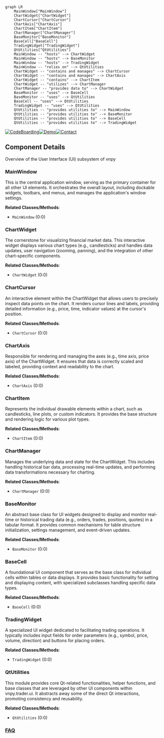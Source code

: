 ```mermaid
graph LR
    MainWindow["MainWindow"]
    ChartWidget["ChartWidget"]
    ChartCursor["ChartCursor"]
    ChartAxis["ChartAxis"]
    ChartItem["ChartItem"]
    ChartManager["ChartManager"]
    BaseMonitor["BaseMonitor"]
    BaseCell["BaseCell"]
    TradingWidget["TradingWidget"]
    QtUtilities["QtUtilities"]
    MainWindow -- "hosts" --> ChartWidget
    MainWindow -- "hosts" --> BaseMonitor
    MainWindow -- "hosts" --> TradingWidget
    MainWindow -- "relies on" --> QtUtilities
    ChartWidget -- "contains and manages" --> ChartCursor
    ChartWidget -- "contains and manages" --> ChartAxis
    ChartWidget -- "contains" --> ChartItem
    ChartWidget -- "utilizes" --> ChartManager
    ChartManager -- "provides data to" --> ChartWidget
    BaseMonitor -- "uses" --> BaseCell
    BaseMonitor -- "uses" --> QtUtilities
    BaseCell -- "uses" --> QtUtilities
    TradingWidget -- "uses" --> QtUtilities
    QtUtilities -- "provides utilities to" --> MainWindow
    QtUtilities -- "provides utilities to" --> BaseMonitor
    QtUtilities -- "provides utilities to" --> BaseCell
    QtUtilities -- "provides utilities to" --> TradingWidget
```
[![CodeBoarding](https://img.shields.io/badge/Generated%20by-CodeBoarding-9cf?style=flat-square)](https://github.com/CodeBoarding/CodeBoarding)[![Demo](https://img.shields.io/badge/Try%20our-Demo-blue?style=flat-square)](https://www.codeboarding.org/demo)[![Contact](https://img.shields.io/badge/Contact%20us%20-%20contact@codeboarding.org-lightgrey?style=flat-square)](mailto:contact@codeboarding.org)

## Component Details

Overview of the User Interface (UI) subsystem of vnpy

### MainWindow
This is the central application window, serving as the primary container for all other UI elements. It orchestrates the overall layout, including dockable widgets, toolbars, and menus, and manages the application's window settings.


**Related Classes/Methods**:

- `MainWindow` (0:0)


### ChartWidget
The cornerstone for visualizing financial market data. This interactive widget displays various chart types (e.g., candlesticks) and handles data updates, user navigation (zooming, panning), and the integration of other chart-specific components.


**Related Classes/Methods**:

- `ChartWidget` (0:0)


### ChartCursor
An interactive element within the ChartWidget that allows users to precisely inspect data points on the chart. It renders cursor lines and labels, providing detailed information (e.g., price, time, indicator values) at the cursor's position.


**Related Classes/Methods**:

- `ChartCursor` (0:0)


### ChartAxis
Responsible for rendering and managing the axes (e.g., time axis, price axis) of the ChartWidget. It ensures that data is correctly scaled and labeled, providing context and readability to the chart.


**Related Classes/Methods**:

- `ChartAxis` (0:0)


### ChartItem
Represents the individual drawable elements within a chart, such as candlesticks, line plots, or custom indicators. It provides the base structure and rendering logic for various plot types.


**Related Classes/Methods**:

- `ChartItem` (0:0)


### ChartManager
Manages the underlying data and state for the ChartWidget. This includes handling historical bar data, processing real-time updates, and performing data transformations necessary for charting.


**Related Classes/Methods**:

- `ChartManager` (0:0)


### BaseMonitor
An abstract base class for UI widgets designed to display and monitor real-time or historical trading data (e.g., orders, trades, positions, quotes) in a tabular format. It provides common mechanisms for table structure initialization, settings management, and event-driven updates.


**Related Classes/Methods**:

- `BaseMonitor` (0:0)


### BaseCell
A foundational UI component that serves as the base class for individual cells within tables or data displays. It provides basic functionality for setting and displaying content, with specialized subclasses handling specific data types.


**Related Classes/Methods**:

- `BaseCell` (0:0)


### TradingWidget
A specialized UI widget dedicated to facilitating trading operations. It typically includes input fields for order parameters (e.g., symbol, price, volume, direction) and buttons for placing orders.


**Related Classes/Methods**:

- `TradingWidget` (0:0)


### QtUtilities
This module provides core Qt-related functionalities, helper functions, and base classes that are leveraged by other UI components within vnpy.trader.ui. It abstracts away some of the direct Qt interactions, promoting consistency and reusability.


**Related Classes/Methods**:

- `QtUtilities` (0:0)




### [FAQ](https://github.com/CodeBoarding/GeneratedOnBoardings/tree/main?tab=readme-ov-file#faq)